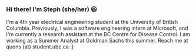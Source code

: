 ### Hi there! I'm Steph (she/her) 😃 

I'm a 4th year electrical engineering student at the University of British Columbia. Previously, I was a software engineering intern at Microsoft, and I'm currently a research assistant at the BC Centre for Disease Control. I am working as a Summer Analyst at Goldman Sachs this summer. Reach me at quons (at) student.ubc.ca :) 

<!--
**StephanieQuon/StephanieQuon** is a ✨ _special_ ✨ repository because its `README.md` (this file) appears on your GitHub profile.

Here are some ideas to get you started:

- 🔭 I’m currently working on ...
- 🌱 I’m currently learning ...
- 👯 I’m looking to collaborate on ...
- 🤔 I’m looking for help with ...
- 💬 Ask me about ...
- 📫 How to reach me: ...
- 😄 Pronouns: ...
- ⚡ Fun fact: ... 
-->


